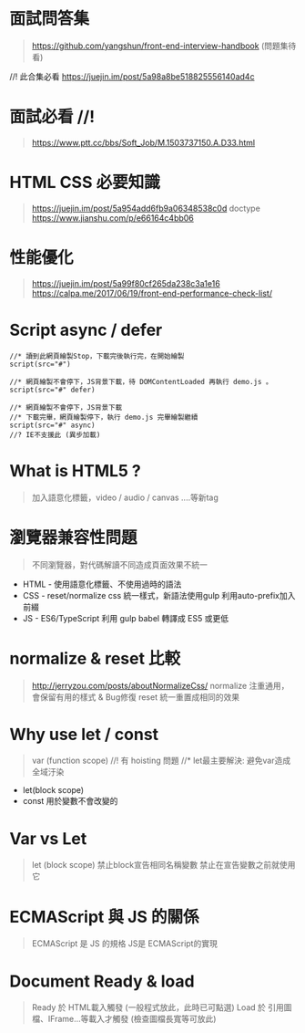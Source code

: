 # 面試問答集
>  https://github.com/yangshun/front-end-interview-handbook (問題集待看)

//! 此合集必看
https://juejin.im/post/5a98a8be518825556140ad4c

# 面試必看 //!
> https://www.ptt.cc/bbs/Soft_Job/M.1503737150.A.D33.html

# HTML CSS 必要知識
> https://juejin.im/post/5a954add6fb9a06348538c0d
> doctype
> https://www.jianshu.com/p/e66164c4bb06





# 性能優化
> https://juejin.im/post/5a99f80cf265da238c3a1e16
> https://calpa.me/2017/06/19/front-end-performance-check-list/


# Script async / defer
```pug
//* 讀到此網頁繪製Stop，下載完後執行完，在開始繪製
script(src="#")

//* 網頁繪製不會停下，JS背景下載，待 DOMContentLoaded 再執行 demo.js 。
script(src="#" defer)

//* 網頁繪製不會停下，JS背景下載
//* 下載完畢，網頁繪製停下，執行 demo.js 完畢繪製繼續
script(src="#" async)
//? IE不支援此 (異步加載)
```

# What is HTML5 ?
> 加入語意化標籤，video / audio / canvas ....等新tag

# 瀏覽器兼容性問題
> 不同瀏覽器，對代碼解讀不同造成頁面效果不統一

- HTML - 使用語意化標籤、不使用過時的語法
- CSS - reset/normalize css 統一樣式，新語法使用gulp 利用auto-prefix加入前綴
- JS - ES6/TypeScript 利用 gulp babel 轉譯成 ES5 或更低

# normalize & reset 比較
> http://jerryzou.com/posts/aboutNormalizeCss/
> normalize 注重通用，會保留有用的樣式 & Bug修復
> reset 統一重置成相同的效果

# Why use let / const
> var (function scope) 
//! 有 hoisting 問題
//* let最主要解決: 避免var造成全域汙染
- let(block scope)
- const 用於變數不會改變的

# Var vs Let
> let (block scope)
> 禁止block宣告相同名稱變數
> 禁止在宣告變數之前就使用它

# ECMAScript 與 JS 的關係
> ECMAScript 是 JS 的規格
> JS是 ECMAScript的實現

# Document Ready & load
> Ready 於 HTML載入觸發 (一般程式放此，此時已可點選)
> Load 於 引用圖檔、IFrame...等載入才觸發 (檢查圖檔長寬等可放此)